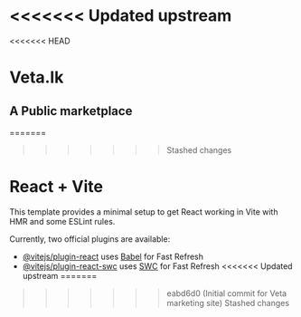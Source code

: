 <<<<<<< Updated upstream
=======
<<<<<<< HEAD
# Veta.lk
## A Public marketplace
=======
>>>>>>> Stashed changes
# React + Vite

This template provides a minimal setup to get React working in Vite with HMR and some ESLint rules.

Currently, two official plugins are available:

- [@vitejs/plugin-react](https://github.com/vitejs/vite-plugin-react/blob/main/packages/plugin-react/README.md) uses [Babel](https://babeljs.io/) for Fast Refresh
- [@vitejs/plugin-react-swc](https://github.com/vitejs/vite-plugin-react-swc) uses [SWC](https://swc.rs/) for Fast Refresh
<<<<<<< Updated upstream
=======
>>>>>>> eabd6d0 (Initial commit for Veta marketing site)
>>>>>>> Stashed changes
